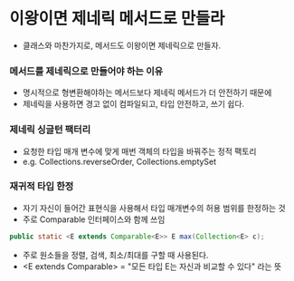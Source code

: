 # 이왕이면 제네릭 메서드로 만들라

- 클래스와 마찬가지로, 메서드도 이왕이면 제네릭으로 만들자.

### 메서드를 제네릭으로 만들어야 하는 이유
- 명시적으로 형변환해야하는 메서드보다 제네릭 메서드가 더 안전하기 때문에
- 제네릭을 사용하면 경고 없이 컴파일되고, 타입 안전하고, 쓰기 쉽다. 


### 제네릭 싱글턴 팩터리
- 요청한 타입 매개 변수에 맞게 매번 객체의 타입을 바꿔주는 정적 팩토리
- e.g. Collections.reverseOrder, Collections.emptySet


### 재귀적 타입 한정
- 자기 자신이 들어간 표현식을 사용해서 타입 매개변수의 허용 범위를 한정하는 것
- 주로 Comparable 인터페이스와 함께 쓰임

```java
public static <E extends Comparable<E>> E max(Collection<E> c);
```

- 주로 원소들을 정렬, 검색, 최소/최대를 구할 때 사용된다.
- <E extends Comparable<E>> = "모든 타입 E는 자신과 비교할 수 있다" 라는 뜻
